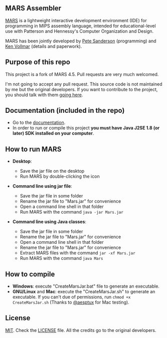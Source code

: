 ## MARS Assembler
[MARS][1] is a lightweight interactive development environment (IDE) for programming in MIPS assembly language, intended for educational-level use with Patterson and Hennessy's Computer Organization and Design.

MARS has been jointly developed by [Pete Sanderson][4] (programming) and [Ken Vollmar][5] (details and paperwork).

## Purpose of this repo
This project is a fork of MARS 4.5. Pull requests are very much welcomed.

I'm not going to accept any pull request. This source code is not maintained by me but the original developers. If you want to contribute to the project, you should talk with them [going here][8].

## Documentation (included in the repo)
 - Go to the [documentation][7].
 - In order to run or compile this project **you must have Java J2SE 1.8 (or later) SDK installed on your computer**.

## How to run MARS
 - **Desktop**:
   - Save the jar file on the desktop
   - Run MARS by double-clicking the icon
   
 - **Command line using jar file**:
   - Save the jar file in some folder
   - Rename the jar file to "Mars.jar" for convenience
   - Open a command line shell in that folder
   - Run MARS with the command `java -jar Mars.jar`
   
 - **Command line using Java classes**:
   - Save the jar file in some folder
   - Rename the jar file to "Mars.jar" for convenience
   - Open a command line shell in that folder
   - Rename the jar file to "Mars.jar" for convenience
   - Extract MARS files with the command `jar -xf Mars.jar`
   - Run MARS with the command `java Mars`

## How to compile
 - **Windows**: execute "CreateMarsJar.bat" file to generate an executable.
 - **GNU/Linux** and **Mac**: execute the "CreateMarsJar.sh" to generate an executable. If you can't due of permissions, run `chmod +x CreateMarsJar.sh` (Thanks to [@aesptux][8] for Mac testing).

## License
[MIT][2]. Check the [LICENSE][3] file. All the credits go to the original developers.

  [1]: http://courses.missouristate.edu/KenVollmar/MARS/index.htm
  [2]: http://www.opensource.org/licenses/mit-license.html
  [3]: https://github.com/adolphenom/MARS_Assembler/blob/master/LICENSE
  [4]: http://faculty.otterbein.edu/PSanderson/
  [5]: http://courses.missouristate.edu/KenVollmar/
  [6]: http://courses.missouristate.edu/KenVollmar/MARS/download.htm
  [7]: http://courses.missouristate.edu/KenVollmar/MARS/Help/MarsHelpIntro.html
  [8]: http://twitter.com/aesptux
